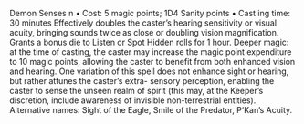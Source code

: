 Demon Senses n
• Cost:  5 magic points; 1D4 Sanity points
•
 Cast
ing time: 30 minutes
Effectively doubles the caster’s hearing sensitivity or 
visual acuity, bringing sounds twice as close or doubling 
vision magnification. Grants a bonus die to Listen or Spot 
Hidden rolls for 1 hour.
Deeper magic: at the time of casting, the caster may 
increase the magic point expenditure to 10 magic points, allowing the caster to benefit from both enhanced vision 
and hearing. One variation of this spell does not enhance 
sight or hearing, but rather attunes the caster’s extra-
sensory perception, enabling the caster to sense the unseen 
realm of spirit (this may, at the Keeper’s discretion, include 
awareness of invisible non-terrestrial entities).
Alternative names: Sight of the Eagle, Smile of the Predator, 
P’Kan’s Acuity.

